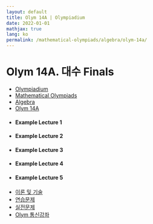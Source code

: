 ```yaml
---
layout: default
title: Olym 14A | Olympiadium
date: 2022-01-01
mathjax: true
lang: ko
permalink: /mathematical-olympiads/algebra/olym-14a/
---
```

<h1>Olym 14A. 대수 Finals </h1>
<ul class="breadcrumb">
	<li><a href="{{ site.homeurl }}">Olympiadium</a></li> 
	<li><a href="{{ site.homeurl }}mathematical-olympiads/">Mathematical Olympiads</a></li> 
	<li><a href="{{ site.homeurl }}mathematical-olympiads/algebra/">Algebra</a></li> 
	<li><a href="{{ site.homeurl }}mathematical-olympiads/algebra/olym-14a/">Olym 14A</a></li>
</ul>
<div class="row">
<div class="6u 12u$(medium)">
<ul>
  <li><h4>Example Lecture 1</h4></li>
  <li><h4>Example Lecture 2</h4></li>
  <li><h4>Example Lecture 3</h4></li>
  <li><h4>Example Lecture 4</h4></li>
  <li><h4>Example Lecture 5</h4></li>
</ul>
</div>
<div class="6u$ 12u$(medium)">
<ul class="actions vertical">
  <li><a href="{{ site.url }}{{ site.baseurl }}{{ page.permalink }}theorems-and-techniques" class="button fit mid">이론 및 기술</a></li>
  <li><a href="{{ site.url }}{{ site.baseurl }}{{ page.permalink }}exercise-problems" class="button fit mid">연습문제</a></li>
  <li><a href="{{ site.url }}{{ site.baseurl }}{{ page.permalink }}practice-problems" class="button fit mid">실전문제</a></li>
  <li><a href="{{ site.url }}{{ site.baseurl }}{{ page.permalink }}olym-handouts" class="button fit mid">Olym 통신강좌</a></li>
</ul>
</div>
</div>
